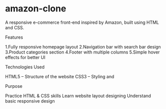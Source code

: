 # amazon-clone
A responsive e-commerce front-end inspired by Amazon, built using HTML and CSS.

Features

1.Fully responsive homepage layout
2.Navigation bar with search bar design
3.Product categories section
4.Footer with multiple columns
5.Simple hover effects for better UI

Technologies Used

HTML5 – Structure of the website
CSS3 – Styling and 

Purpose

Practice HTML & CSS skills
Learn website layout designing
Understand basic responsive design

